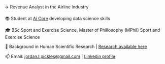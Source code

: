 :airplane: Revenue Analyst in the Airline Industry

:books: Student at [Ai Core](https://www.theaicore.com) developing data science skills 

:mortar_board: BSc Sport and Exercise Science, Master of Phillosophy (MPhil) Sport and Exercise Science

:microscope: Background in Human Scientific Research | [Research available here](https://scholar.google.com/citations?hl=en&user=BaBkH0oAAAAJ)

:mailbox: Email: jordan.l.pickles@gmail.com   | [Linkedin profile](https://www.linkedin.com/in/jordan-pickles/)



